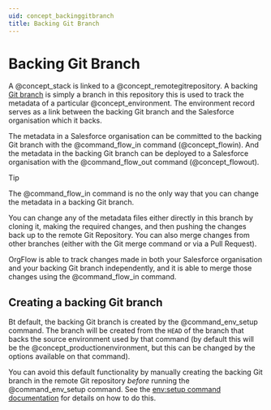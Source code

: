 ```yaml
---
uid: concept_backinggitbranch
title: Backing Git Branch
---
```


# Backing Git Branch

A @concept_stack is linked to a @concept_remotegitrepository. A backing [Git branch](https://git-scm.com/book/en/v2/Git-Branching-Branches-in-a-Nutshell) is simply a branch in this repository this is used to track the metadata of a particular @concept_environment. The environment record serves as a link between the backing Git branch and the Salesforce organisation which it backs.

The metadata in a Salesforce organisation can be committed to the backing Git branch with the @command_flow_in command (@concept_flowin). And the metadata in the backing Git branch can be deployed to a Salesforce organisation with the @command_flow_out command (@concept_flowout).

> [!TIP]
> The @command_flow_in command is no the only way that you can change the metadata in a backing Git branch.
>
> You can change any of the metadata files either directly in this branch by cloning it, making the required changes, and then pushing the changes back up to the remote Git Repository. You can also merge changes from other branches (either with the Git merge command or via a Pull Request).
>
> OrgFlow is able to track changes made in both your Salesforce organisation and your backing Git branch independently, and it is able to merge those changes using the @command_flow_in command.

## Creating a backing Git branch

Bt default, the backing Git branch is created by the @command_env_setup command. The branch will be created from the `HEAD` of the branch that backs the source environment used by that command (by default this will be the @concept_productionenvironment, but this can be changed by the options available on that command).

You can avoid this default functionality by manually creating the backing Git branch in the remote Git repository *before* running the @command_env_setup command. See the [env:setup command documentation](@command_env_setup) for details on how to do this. 
